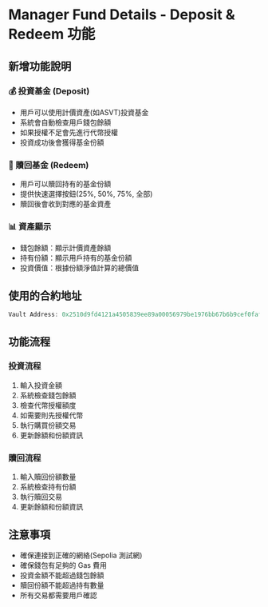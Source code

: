 # Manager Fund Details - Deposit & Redeem 功能

## 新增功能說明

### 💰 投資基金 (Deposit)
- 用戶可以使用計價資產(如ASVT)投資基金
- 系統會自動檢查用戶錢包餘額
- 如果授權不足會先進行代幣授權
- 投資成功後會獲得基金份額

### 💸 贖回基金 (Redeem)
- 用戶可以贖回持有的基金份額
- 提供快速選擇按鈕(25%, 50%, 75%, 全部)
- 贖回後會收到對應的基金資產

### 📊 資產顯示
- 錢包餘額：顯示計價資產餘額
- 持有份額：顯示用戶持有的基金份額
- 投資價值：根據份額淨值計算的總價值

## 使用的合約地址

```typescript
Vault Address: 0x2510d9fd4121a4505839ee89a00056979be1976bb67b6b9cef0fafce4a899887
```

## 功能流程

### 投資流程
1. 輸入投資金額
2. 系統檢查錢包餘額
3. 檢查代幣授權額度
4. 如需要則先授權代幣
5. 執行購買份額交易
6. 更新餘額和份額資訊

### 贖回流程
1. 輸入贖回份額數量
2. 系統檢查持有份額
3. 執行贖回交易
4. 更新餘額和份額資訊

## 注意事項

- 確保連接到正確的網絡(Sepolia 測試網)
- 確保錢包有足夠的 Gas 費用
- 投資金額不能超過錢包餘額
- 贖回份額不能超過持有數量
- 所有交易都需要用戶確認

